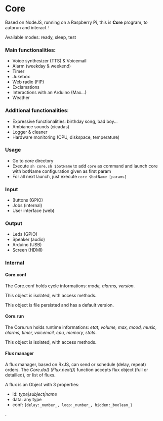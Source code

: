# Core

Based on NodeJS, running on a Raspberry Pi, this is **Core** program, to autorun and interact !

Available modes: ready, sleep, test

### Main functionalities:

- Voice synthesizer (TTS) & Voicemail
- Alarm (weekday & weekend)
- Timer
- Jukebox
- Web radio (FIP)
- Exclamations
- Interactions with an Arduino (Max...)
- Weather

### Additional functionalities:

- Expressive functionalities: birthday song, bad boy...
- Ambiance sounds (cicadas)
- Logger & cleaner
- Hardware monitoring (CPU, diskspace, temperature)

### Usage

- Go to _core_ directory
- Execute `sh core.sh $botName` to add `core` as command and launch core with botName configuration given as first param
- For all next launch, just execute `core $botName [params]`

### Input

- Buttons (GPIO)
- Jobs (internal)
- User interface (web)

### Output

- Leds (GPIO)
- Speaker (audio)
- Arduino (USB)
- Screen (HDMI)

### Internal

#### Core.conf

The Core.conf holds cycle informations: _mode, alarms, version_.

This object is isolated, with access methods.

This object is file persisted and has a default version.

#### Core.run

The Core.run holds runtime informations: _etat, volume, max, mood, music, alarms, timer, voicemail, cpu, memory, stats_.

This object is isolated, with access methods.

#### Flux manager

A flux manager, based on RxJS, can send or schedule (delay, repeat) orders.
The _Core.do() (Flux.next())_ function accepts flux object (full or detailled), or list of fluxs.

A flux is an Object with 3 properties:

- id: _type|subject|name_
- data: any type
- conf: `{delay:_number_, loop:_number_, hidden:_boolean_}`

.
